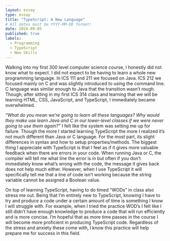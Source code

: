 ```yaml
---
layout: essay
type: essay
title: "TypeScript: A New Language"
# All dates must be YYYY-MM-DD format!
date: 2024-09-05
published: true
labels:
  - Programming
  - TypeScript
  - New Skills
---
```



Walking into my first 300 level computer science course, I honestly did not know what to expect. I did not expect to be having to learn a whole new programming language. In ICS 111 and 211 we focused on Java. ICS 212 we focused mainly on C and was slightly introduced to using the command line. C language was similar enough to Java that the transition wasn’t rough. Though, after sitting in my first ICS 314 class and learning that we will be learning HTML, CSS, JavaScript, and TypeScript, I immediately became overwhelmed.

*“What do you mean we’re going to learn all these languages? Why would they make use learn Java and C in our lower-level classes if we were never going to use them again?”* I felt like the system was setting me up for failure. Though the more I started learning TypeScript the more I realized it’s not much different than Java or C language. For the most part, its slight differences in syntax and how to setup properties/methods. 
The biggest thing I appreciate with TypeScript is that I feel as if it gives more valuable feedback when there are errors in your code. When running Java or C, the compiler will tell me what line the error is in but often if you don’t immediately know what’s wrong with the code, the message it gives back does not help much either. However, when I use TypeScript it will specifically tell me that a line of code isn’t working because the string variable cannot be assigned a Boolean value.

On top of learning TypeScript, having to do timed “WODs” in class also stress me out. Being that I’m entirely new to TypeScript, knowing I have to try and produce a code under a certain amount of time is something I know I will struggle with. For example, when I tried the practice WOD’s I felt like I still didn’t have enough knowledge to produce a code that will run efficiently and is more concise. I’m hopeful that as more time passes in the course I will become more proficient in producing TypeScript code. Regardless of the stress and anxiety these come with, I know this practice will help prepare me for success in this field.
